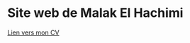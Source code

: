 Site web de Malak El Hachimi
============================

[Lien vers mon CV](./resume/CV%20de%20Melhachimi.pdf)
